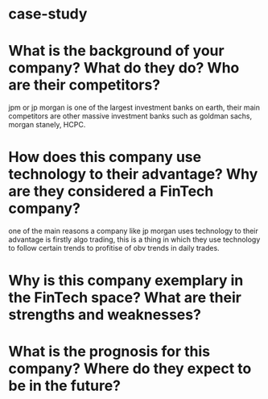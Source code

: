 # case-study

# What is the background of your company? What do they do? Who are their competitors?
jpm or jp morgan is one of the largest investment banks on earth, their main competitors are other massive investment banks such as goldman sachs, morgan stanely, HCPC.

# How does this company use technology to their advantage? Why are they considered a FinTech company?
one of the main reasons a company like jp morgan uses technology to their advantage is firstly algo trading, this is a thing in which they use technology to follow certain trends to profitise of obv trends in daily trades.

# Why is this company exemplary in the FinTech space? What are their strengths and weaknesses?


# What is the prognosis for this company? Where do they expect to be in the future?

